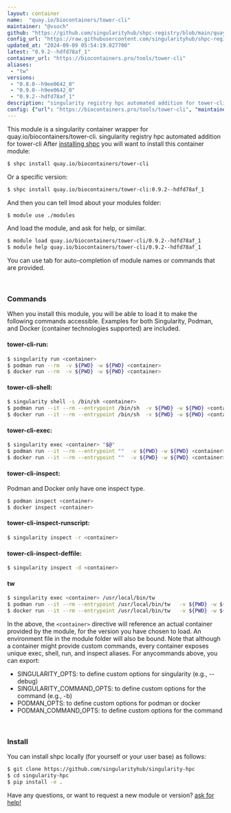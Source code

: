```yaml
---
layout: container
name:  "quay.io/biocontainers/tower-cli"
maintainer: "@vsoch"
github: "https://github.com/singularityhub/shpc-registry/blob/main/quay.io/biocontainers/tower-cli/container.yaml"
config_url: "https://raw.githubusercontent.com/singularityhub/shpc-registry/main/quay.io/biocontainers/tower-cli/container.yaml"
updated_at: "2024-09-09 05:54:19.027700"
latest: "0.9.2--hdfd78af_1"
container_url: "https://biocontainers.pro/tools/tower-cli"
aliases:
 - "tw"
versions:
 - "0.8.0--h9ee0642_0"
 - "0.9.0--h9ee0642_0"
 - "0.9.2--hdfd78af_1"
description: "singularity registry hpc automated addition for tower-cli"
config: {"url": "https://biocontainers.pro/tools/tower-cli", "maintainer": "@vsoch", "description": "singularity registry hpc automated addition for tower-cli", "latest": {"0.9.2--hdfd78af_1": "sha256:642a297b4932bdddad8c07851694e575b7968d3e127703fe232f5f347ada17ae"}, "tags": {"0.8.0--h9ee0642_0": "sha256:98825f778dd02b2803950474dbe80ffb3d0da267d98f65153ff2c2019c995eec", "0.9.0--h9ee0642_0": "sha256:f1933881b602f88c6a9960f5144afeb1413f41bc165a2ccf8e6bda913d11b7e2", "0.9.2--hdfd78af_1": "sha256:642a297b4932bdddad8c07851694e575b7968d3e127703fe232f5f347ada17ae"}, "docker": "quay.io/biocontainers/tower-cli", "aliases": {"tw": "/usr/local/bin/tw"}}
---
```


This module is a singularity container wrapper for quay.io/biocontainers/tower-cli.
singularity registry hpc automated addition for tower-cli
After [installing shpc](#install) you will want to install this container module:


```bash
$ shpc install quay.io/biocontainers/tower-cli
```

Or a specific version:

```bash
$ shpc install quay.io/biocontainers/tower-cli:0.9.2--hdfd78af_1
```

And then you can tell lmod about your modules folder:

```bash
$ module use ./modules
```

And load the module, and ask for help, or similar.

```bash
$ module load quay.io/biocontainers/tower-cli/0.9.2--hdfd78af_1
$ module help quay.io/biocontainers/tower-cli/0.9.2--hdfd78af_1
```

You can use tab for auto-completion of module names or commands that are provided.

<br>

### Commands

When you install this module, you will be able to load it to make the following commands accessible.
Examples for both Singularity, Podman, and Docker (container technologies supported) are included.

#### tower-cli-run:

```bash
$ singularity run <container>
$ podman run --rm  -v ${PWD} -w ${PWD} <container>
$ docker run --rm  -v ${PWD} -w ${PWD} <container>
```

#### tower-cli-shell:

```bash
$ singularity shell -s /bin/sh <container>
$ podman run --it --rm --entrypoint /bin/sh  -v ${PWD} -w ${PWD} <container>
$ docker run --it --rm --entrypoint /bin/sh  -v ${PWD} -w ${PWD} <container>
```

#### tower-cli-exec:

```bash
$ singularity exec <container> "$@"
$ podman run --it --rm --entrypoint ""  -v ${PWD} -w ${PWD} <container> "$@"
$ docker run --it --rm --entrypoint ""  -v ${PWD} -w ${PWD} <container> "$@"
```

#### tower-cli-inspect:

Podman and Docker only have one inspect type.

```bash
$ podman inspect <container>
$ docker inspect <container>
```

#### tower-cli-inspect-runscript:

```bash
$ singularity inspect -r <container>
```

#### tower-cli-inspect-deffile:

```bash
$ singularity inspect -d <container>
```


#### tw

```bash
$ singularity exec <container> /usr/local/bin/tw
$ podman run --it --rm --entrypoint /usr/local/bin/tw   -v ${PWD} -w ${PWD} <container> -c " $@"
$ docker run --it --rm --entrypoint /usr/local/bin/tw   -v ${PWD} -w ${PWD} <container> -c " $@"
```



In the above, the `<container>` directive will reference an actual container provided
by the module, for the version you have chosen to load. An environment file in the
module folder will also be bound. Note that although a container
might provide custom commands, every container exposes unique exec, shell, run, and
inspect aliases. For anycommands above, you can export:

 - SINGULARITY_OPTS: to define custom options for singularity (e.g., --debug)
 - SINGULARITY_COMMAND_OPTS: to define custom options for the command (e.g., -b)
 - PODMAN_OPTS: to define custom options for podman or docker
 - PODMAN_COMMAND_OPTS: to define custom options for the command

<br>

### Install

You can install shpc locally (for yourself or your user base) as follows:

```bash
$ git clone https://github.com/singularityhub/singularity-hpc
$ cd singularity-hpc
$ pip install -e .
```

Have any questions, or want to request a new module or version? [ask for help!](https://github.com/singularityhub/singularity-hpc/issues)